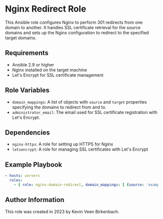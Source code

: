 # Nginx Redirect Role

This Ansible role configures Nginx to perform 301 redirects from one domain to another. It handles SSL certificate retrieval for the source domains and sets up the Nginx configuration to redirect to the specified target domains.

## Requirements

- Ansible 2.9 or higher
- Nginx installed on the target machine
- Let's Encrypt for SSL certificate management

## Role Variables

- `domain_mappings`: A list of objects with `source` and `target` properties specifying the domains to redirect from and to.
- `administrator_email`: The email used for SSL certificate registration with Let's Encrypt.

## Dependencies

- `nginx-https`: A role for setting up HTTPS for Nginx
- `letsencrypt`: A role for managing SSL certificates with Let's Encrypt

## Example Playbook

```yaml
- hosts: servers
  roles:
    - { role: nginx-domain-redirect, domain_mappings: [ {source: 'example.com', target: 'newdomain.com'} ] }
``````

## Author Information
This role was created in 2023 by Kevin Veen Birkenbach.